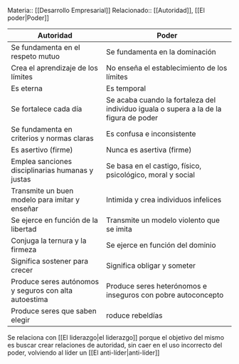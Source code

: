 Materia:: [[Desarrollo Empresarial]]
Relacionado:: [[Autoridad]], [[El poder|Poder]]

| Autoridad                                             | Poder                                                                                 |
| ----------------------------------------------------- | ------------------------------------------------------------------------------------- |
| Se fundamenta en el respeto mutuo                     | Se fundamenta en la dominación                                                        |
| Crea el aprendizaje de los límites                    | No enseña el establecimiento de los límites                                           |
| Es eterna                                             | Es temporal                                                                           |
| Se fortalece cada día                                 | Se acaba cuando la fortaleza del individuo iguala o supera a la de la figura de poder |
| Se fundamenta en criterios y normas claras            | Es confusa e inconsistente                                                            |
| Es asertivo (firme)                                   | Nunca es asertiva (firme)                                                             |
| Emplea sanciones disciplinarias humanas y justas      | Se basa en el castigo, físico, psicológico, moral y social                            |
| Transmite un buen modelo para imitar y enseñar        | Intimida y crea individuos infelices                                                  |
| Se ejerce en función de la libertad                   | Transmite un modelo violento que se imita                                             |
| Conjuga la ternura y la firmeza                       | Se ejerce en función del dominio                                                      |
| Significa sostener para crecer                        | Significa obligar y someter                                                           |
| Produce seres autónomos y seguros con alta autoestima | Produce seres heterónomos e inseguros con pobre autoconcepto                          |
| Produce seres que saben elegir                        | roduce rebeldías                                                                      |

Se relaciona con [[El liderazgo|el liderazgo]] porque el objetivo del mismo es buscar crear relaciones de autoridad, sin caer en el uso incorrecto del poder, volviendo al líder un [[El anti-líder|anti-líder]]